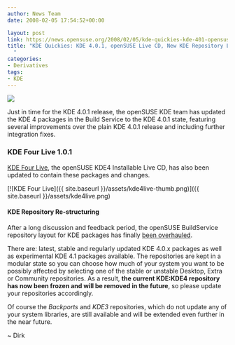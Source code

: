 ```yaml
---
author: News Team
date: 2008-02-05 17:54:52+00:00

layout: post
link: https://news.opensuse.org/2008/02/05/kde-quickies-kde-401-opensuse-live-cd-new-kde-repository-layout/
title: "KDE Quickies: KDE 4.0.1, openSUSE Live CD, New KDE Repository Layout\
  "
categories:
- Derivatives
tags:
- KDE
---
```



![](http://files.opensuse.org/opensuse/en/thumb/7/73/Kde-logo.jpg/170px-Kde-logo.jpg)

Just in time for the KDE 4.0.1 release, the openSUSE KDE team has updated the KDE 4 packages in the Build Service to the KDE 4.0.1 state, featuring several improvements over the plain KDE 4.0.1 release and including further integration fixes.



### KDE Four Live 1.0.1



[KDE Four Live](http://home.kde.org/~binner/kde-four-live/), the openSUSE KDE4 Installable Live CD, has also been updated to contain these packages and changes.



[![KDE Four Live]({{ site.baseurl }}/assets/kde4live-thumb.png)]({{ site.baseurl }}/assets/kde4live.png)





#### KDE Repository Re-structuring



After a long discussion and feedback period, the openSUSE BuildService repository layout for KDE packages has finally [been overhauled](http://en.opensuse.org/KDE/Repositories).

There are: latest, stable and regularly updated KDE 4.0.x packages as well as experimental KDE 4.1 packages available. The repositories are kept in a modular state so you can choose how much of your system you want to be possibly affected by selecting one of the stable or unstable Desktop, Extra or Community repositories. As a result, **the current KDE:KDE4 repository has now been frozen and will be removed in the future**, so please update your repositories accordingly.

Of course the _Backports_ and _KDE3_ repositories, which do not update any of your system libraries, are still available and will be extended even further in the near future.

~ Dirk		
